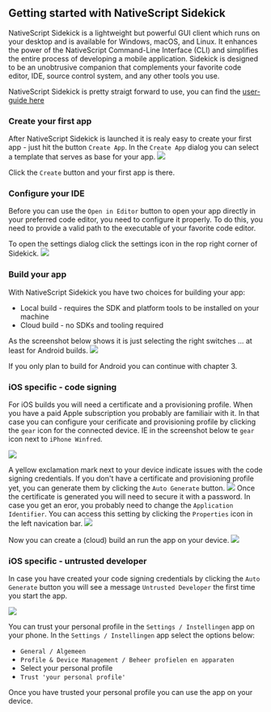 ## Getting started with NativeScript Sidekick


NativeScript Sidekick is a lightweight but powerful GUI client which runs on your desktop and is available for Windows, 
macOS, and Linux. It enhances the power of the NativeScript Command-Line Interface (CLI) and simplifies the entire 
process of developing a mobile application. Sidekick is designed to be an unobtrusive companion that complements your 
favorite code editor, IDE, source control system, and any other tools you use.

NativeScript Sidekick is pretty straigt forward to use, you can find the [user-guide here](https://docs.nativescript.org/sidekick/user-guide/)

### Create your first app
After NativeScript Sidekick is launched it is realy easy to create your first app - just hit the button `Create App`.
In the `Create App` dialog you can select a template that serves as base for your app. 
<img src="images/chapter2/sidekick-create-app.png" class="img-large" />

Click the `Create` button and your first app is there.

### Configure your IDE
Before you can use the `Open in Editor` button to open your app directly in your preferred code editor, you need to 
configure it properly. To do this, you need to provide a valid path to the executable of your favorite code editor.

To open the settings dialog click the settings icon in the rop right corner of Sidekick.
<img src="images/chapter2/sidekick-settings.png" class="img-small" />

### Build your app

With NativeScript Sidekick you have two choices for building your app:

 * Local build - requires the SDK and platform tools to be installed on your machine
 * Cloud build - no SDKs and tooling required

As the screenshot below shows it is just selecting the right switches ... at least for Android builds. 
<img src="images/chapter2/sidekick-build.png" class="img-large" /> 

If you only plan to build for Android you can continue with chapter 3.
 

### iOS specific - code signing
For iOS builds you will need a certificate and a provisioning profile. When you have a paid Apple subscription
you probably are familiair with it. In that case you can configure your cerificate and provisioning profile 
by clicking the `gear` icon for the connected device. IE in the screenshot below te `gear` icon next
to `iPhone Winfred`.

<img src="images/chapter2/sidekick-ios-sign1.png" class="img-large" />

A yellow exclamation mark next to your device indicate issues with the code signing credentials.
If you don't have a certificate and provisioning profile yet, you can generate them by clicking the 
`Auto Generate` button.
<img src="images/chapter2/sidekick-ios-sign3.png" class="img-large" />
Once the certificate is generated you will need to secure it with a password.
In case you get an eror, you probably need to change the `Application Identifier`. You can access this setting
by clicking the `Properties` icon in the left navication bar.
<img src="images/chapter2/sidekick-ios-sign4.png" class="img-large" />

Now you can create a (cloud) build an run the app on your device. 
<img src="images/chapter2/sidekick-ios-sign8.png" class="img-large" />

 
### iOS specific - untrusted developer
In case you have created your code signing credentials by clicking the `Auto Generate` button you will see 
a message `Untrusted Developer` the first time you start the app. 

<img src="images/chapter2/untrusted-developer.png" class="img-small" />

You can trust your personal profile in the `Settings / Instellingen` app on your phone. In the `Settings / Instellingen` 
app select the options below:
 * `General / Algemeen` 
 * `Profile & Device Management / Beheer profielen en apparaten`
 * Select your personal profile
 * `Trust 'your personal profile'`
 
Once you have trusted your personal profile you can use the app on your device.


